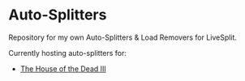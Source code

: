 # Auto-Splitters
Repository for my own Auto-Splitters &amp; Load Removers for LiveSplit. 

Currently hosting auto-splitters for:
+ [The House of the Dead III](https://github.com/MrMonsh/Auto-Splitters/tree/main/Beyblade%3A%20Let%20It%20Rip)
